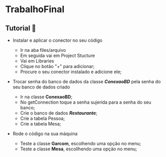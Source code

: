 # TrabalhoFinal

## Tutorial 📄

- Instalar e aplicar o conector no seu código
   - Ir na aba files/arquivo
   - Em seguida vai em Project Stucture
   - Vai em Libraries
   - Clique no botão "+" para adicionar;
   - Procure o seu conector instalado e adicione ele;
     
- Trocar senha do banco de dados da classe ***ConexaoBD*** pela senha do seu banco de dados criado
     - Ir na classe **ConexaoBD**;
     - No getConnection toque a senha sujerida para a senha do seu banco;
     - Crie o banco de dados ***Restaurante***;
     - Crie a tabela Pessoa;
     - Crie a tabela Mesa;
       
- Rode o código na sua máquina
   - Teste a classe **Garcom**, escolhendo uma opção no menu;
   - Teste a classe **Mesa**, escollhendo uma opção no menu;

